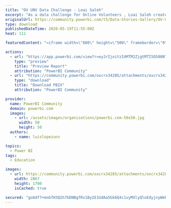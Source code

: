 ```yaml
---
title: "OV UNV Data Challenge - Loai Saleh"
excerpt: "As a data challenge for Online Volunteers , Loai Saleh created a report to represent the geographical mobilization and demographics of United Nations"
originalUrl: https://community.powerbi.com/t5/Data-Stories-Gallery/OV-UNV-Data-Challenge-Loai-Saleh/m-p/1096825
type: download
publishedDateTime: 2020-05-19T11:55:00Z
heat: 111

featuredContent: "<iframe width=\"800\" height=\"500\" frameborder=\"0\" src=\"https://app.powerbi.com/view?r=eyJrIjoiYzI4MTM2ZjgtMTI5OS00NTQ0LWFkN2ItMzQzMGYyODA1ZGU1IiwidCI6ImIzZTVkYjVlLTI5NDQtNDgzNy05OWY1LTc0ODhhY2U1NDMxOSIsImMiOjh9\"></iframe>"

actions:
  - url: "https://app.powerbi.com/view?r=eyJrIjoiYzI4MTM2ZjgtMTI5OS00NTQ0LWFkN2ItMzQzMGYyODA1ZGU1IiwidCI6ImIzZTVkYjVlLTI5NDQtNDgzNy05OWY1LTc0ODhhY2U1NDMxOSIsImMiOjh9"
    type: "preview"
    title: "Preview Report"
    attribution: "PowerBI Community"
  - url: "https://community.powerbi.com/oxcrx34285/attachments/oxcrx34285/DataStoriesGallery/3971/2/OV%20UNV%20Data%20Challenge%20-%20Loai%20Farajallah.pbix"
    type: "download"
    title: "Download PBIX"
    attribution: "PowerBI Community"

provider:
  name: PowerBI Community
  domain: powerbi.com
  images:
    - url: /assets/images/organizations/powerbi.com-50x50.jpg
      width: 50
      height: 50
  authors:
    - name: luislopezunv

topics:
  - Power BI
tags:
  - Education

images:
  - url: https://community.powerbi.com/oxcrx34285/attachments/oxcrx34285/DataStoriesGallery/3971/1/OV%20UNV%20Data%20Challenge%20-%20Loai%20Farajallah-1.png
    width: 2867
    height: 1700
    isCached: true

secured: "go6df7+mnGfH3Q2h7bDNBgfRx1By2E1UdAa5Gk6Q4c1vyMXlyQloEdyjnyWmkFua8Shmo6Oc1oyV2LIn2dvypuSHhL06xfZUh+3zh31PPAa5bLjQAgzxDDzgqOmB4xLDdQIzobmk/qJBI4O2mAC+oGLvwHbZhvbRuqpAwGolSoFtzh1odFArIWoaEFgzrprZdqtD89sZqrQE6rb0dF/W6LGsSdGgRpUjCvVyOSIvGdnEQ4shRiJJNu3wTuCT/8v0bF36VkiOuiVizV3Gh2KuBrXw3Dizva2PnV5wDXIhiMJtlCJRbUxARYnc7xLEyZHt4kDbNeTUD60g6edjdUszT8CWNzrV3ZNMKLdNJsd9Jgg0y2ooEobWyVV6EdEBdII8T8SXzoZecFr+6o3p8RZ+Zw==;3m5rKOGinc4g9CsXUE8LRg=="
---
```



